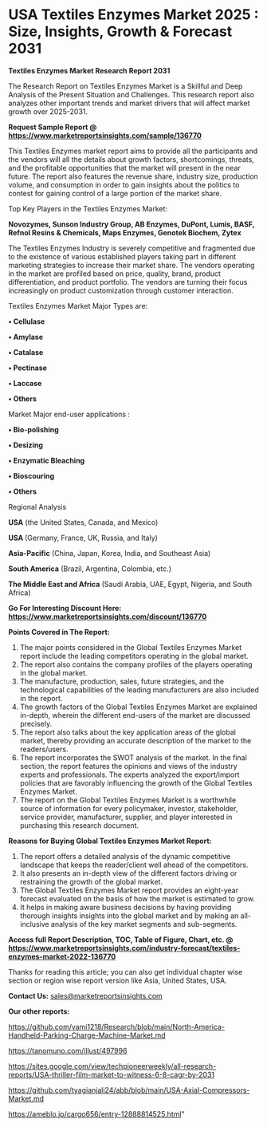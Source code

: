 # USA Textiles Enzymes Market 2025 : Size, Insights, Growth & Forecast 2031

<strong>Textiles Enzymes Market Research Report 2031</strong>

The Research Report on Textiles Enzymes Market is a Skillful and Deep Analysis of the Present Situation and Challenges. This research report also analyzes other important trends and market drivers that will affect market growth over 2025-2031.

<strong>Request Sample Report @ <a href=https://www.marketreportsinsights.com/sample/136770>https://www.marketreportsinsights.com/sample/136770</a></strong>

This Textiles Enzymes market report aims to provide all the participants and the vendors will all the details about growth factors, shortcomings, threats, and the profitable opportunities that the market will present in the near future. The report also features the revenue share, industry size, production volume, and consumption in order to gain insights about the politics to contest for gaining control of a large portion of the market share.

Top Key Players in the Textiles Enzymes Market:

<strong>Novozymes, Sunson Industry Group, AB Enzymes, DuPont, Lumis, BASF, Refnol Resins & Chemicals, Maps Enzymes, Genotek Biochem, Zytex</strong>

The Textiles Enzymes Industry is severely competitive and fragmented due to the existence of various established players taking part in different marketing strategies to increase their market share. The vendors operating in the market are profiled based on price, quality, brand, product differentiation, and product portfolio. The vendors are turning their focus increasingly on product customization through customer interaction.

Textiles Enzymes Market Major Types are:

<strong>• Cellulase

• Amylase

• Catalase

• Pectinase

• Laccase

• Others</strong>

Market Major end-user applications :

<strong>• Bio-polishing

• Desizing

• Enzymatic Bleaching

• Bioscouring

• Others</strong>

Regional Analysis

</u><strong><b>USA</b></strong> (the United States, Canada, and Mexico)

<strong><b>USA </b></strong>(Germany, France, UK, Russia, and Italy)

<strong><b>Asia-Pacific</b></strong> (China, Japan, Korea, India, and Southeast Asia)

<strong><b>South America</b></strong> (Brazil, Argentina, Colombia, etc.)

<strong><b>The Middle East and Africa</b></strong> (Saudi Arabia, UAE, Egypt, Nigeria, and South Africa)

<strong>Go For Interesting Discount Here: <a href=https://www.marketreportsinsights.com/discount/136770>https://www.marketreportsinsights.com/discount/136770</a></strong>

<strong>Points Covered in The Report:</strong>
<ol>
  <li>The major points considered in the Global Textiles Enzymes Market report include the leading competitors operating in the global market.</li>
  <li>The report also contains the company profiles of the players operating in the global market.</li>
  <li>The manufacture, production, sales, future strategies, and the technological capabilities of the leading manufacturers are also included in the report.</li>
  <li>The growth factors of the Global Textiles Enzymes Market are explained in-depth, wherein the different end-users of the market are discussed precisely.</li>
  <li>The report also talks about the key application areas of the global market, thereby providing an accurate description of the market to the readers/users.</li>
  <li>The report incorporates the SWOT analysis of the market. In the final section, the report features the opinions and views of the industry experts and professionals. The experts analyzed the export/import policies that are favorably influencing the growth of the Global Textiles Enzymes Market.</li>
  <li>The report on the Global Textiles Enzymes Market is a worthwhile source of information for every policymaker, investor, stakeholder, service provider, manufacturer, supplier, and player interested in purchasing this research document.</li>
</ol>
<strong>Reasons for Buying Global Textiles Enzymes Market Report:</strong>

<ol>
  <li>The report offers a detailed analysis of the dynamic competitive landscape that keeps the reader/client well ahead of the competitors.</li>
  <li>It also presents an in-depth view of the different factors driving or restraining the growth of the global market.</li>
  <li>The Global Textiles Enzymes Market report provides an eight-year forecast evaluated on the basis of how the market is estimated to grow.</li>
  <li>It helps in making aware business decisions by having providing thorough insights insights into the global market and by making an all-inclusive analysis of the key market segments and sub-segments.</li>
</ol>
<strong>Access full Report Description, TOC, Table of Figure, Chart, etc. @ <a href=https://www.marketreportsinsights.com/industry-forecast/textiles-enzymes-market-2022-136770>https://www.marketreportsinsights.com/industry-forecast/textiles-enzymes-market-2022-136770</a></strong>


Thanks for reading this article; you can also get individual chapter wise section or region wise report version like Asia, United States, USA.

<strong>Contact Us:</strong>
sales@marketreportsinsights.com

<strong>Our other reports:</strong>

<a href=https://github.com/yami1218/Research/blob/main/North-America-Handheld-Parking-Charge-Machine-Market.md>https://github.com/yami1218/Research/blob/main/North-America-Handheld-Parking-Charge-Machine-Market.md</a>

<a href=https://tanomuno.com/illust/497996>https://tanomuno.com/illust/497996</a>

<a href=https://sites.google.com/view/techpioneerweekly/all-research-reports/USA-thriller-film-market-to-witness-6-8-cagr-by-2031>https://sites.google.com/view/techpioneerweekly/all-research-reports/USA-thriller-film-market-to-witness-6-8-cagr-by-2031</a>

<a href=https://github.com/tyagianjali24/abb/blob/main/USA-Axial-Compressors-Market.md>https://github.com/tyagianjali24/abb/blob/main/USA-Axial-Compressors-Market.md</a>

<a href=https://ameblo.jp/cargo656/entry-12888814525.html>https://ameblo.jp/cargo656/entry-12888814525.html</a>"
